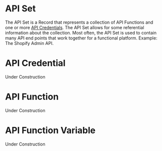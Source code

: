 # API Set

The API Set is a Record that represents a collection of API Functions and one or more [API Credentials](#def-api-credential). The API Set allows for some referential information about the collection. Most often, the API Set is used to contain many API end points that work together for a functional platform. Example: The Shopify Admin API.

# <a id="def-api-credential"></a>API Credential

Under Construction

# <a id="def-api-function"></a>API Function

Under Construction

# <a id="def-api-function-variable"></a>API Function Variable

Under Construction
